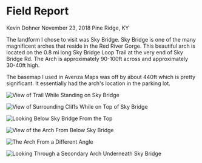 # Field Report

Kevin Dohner
November 23, 2018
Pine Ridge, KY

The landform I chose to visit was Sky Bridge. Sky Bridge is one of the many magnificent arches that reside in the Red River Gorge. This beautiful arch is located on the 0.8 mi long Sky Bridge Loop Trail at the very end of Sky Bridge Rd. The Arch is approximately 90-100ft across and approximately 30-40ft high.

The basemap I used in Avenza Maps was off by about 440ft which is pretty significant. It essentially had the arch's location in the parking lot.

![View of Trail While Standing on Sky Bridge](graphics/sb_trail.jpg)

![View of Surrounding Cliffs While on Top of Sky Bridge](graphics/sb_viewtop.jpg)

![Looking Below Sky Bridge From the Top](graphics/sb_topside.jpg)

![View of the Arch From Below Sky Bridge](graphics/sb_under_2.jpg)

![The Arch From a Different Angle](graphics/sb_underside.jpg)

![Looking Through a Secondary Arch Underneath Sky Bridge](graphics/sb_secondary_arch.jpg)